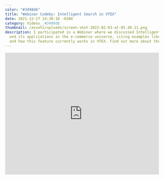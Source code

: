 ```yaml
---
color: "#3498db"
title: "Webinar Codeby: Intelligent Search in VTEX"
date: 2021-12-27 14:30:10 -0300
category: Videos__#3498db
thumbnail: /assets/uploads/screen-shot-2022-02-03-at-03.49.11.png
description: I participated in a Webinar where we discussed Intelligent Search
  and its applications in the e-commerce universe, citing examples like Amazon
  and how this feature currently works in VTEX. Find out more about the topic!
---
```


<iframe width="100%" height="400" src="https://www.youtube.com/embed/qV3L4ou2e7Q" title="YouTube video player" frameborder="0" allow="accelerometer; autoplay; clipboard-write; encrypted-media; gyroscope; picture-in-picture" allowfullscreen></iframe>
